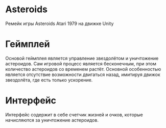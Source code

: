 # Asteroids
Ремейк игры Asteroids Atari 1979 на движке Unity

# Геймплей
Основой геймплея является управление звездолётом и уничтожение астероидов.
Сам игровой процесс является бесконечным, при этом количество астероидов со временем растёт.
Основной особенностью является отсутствие возможности двигаться назад, имитируя движок звездолёта, где есть только ускорение.

# Интерфейс

Интерфейс содержит в себе счетчик жизней и очков, которые начисляются за уничтожение астероидов.
